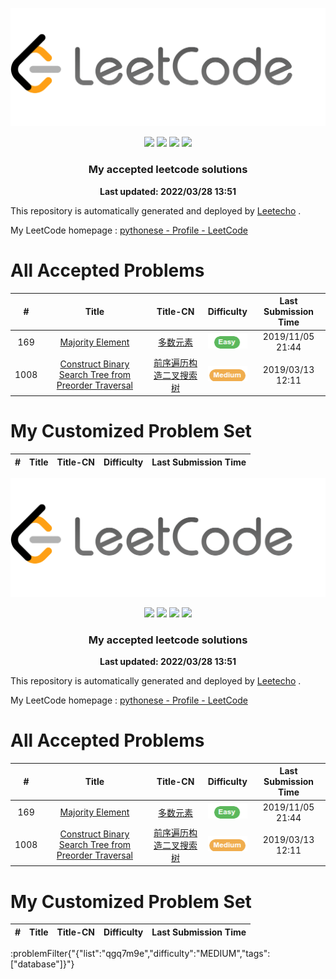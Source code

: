 ![](./imgs/leetcode.png.png)




<p align="center">
  <img src="https://img.shields.io/badge/2/2573-Solved/Total-blue.svg">
  <img src="https://img.shields.io/badge/Easy-1-green.svg">
  <img src="https://img.shields.io/badge/Medium-1-orange.svg">
  <img src="https://img.shields.io/badge/Hard-0-red.svg">
</p>
<h3 align="center">My accepted leetcode solutions</h3>
<p align="center">
  <b>Last updated: 2022/03/28 13:51</b>
  <br>
</p>





<!-- please do not delete this line in order to let people know about Leetecho. Appreciate that :) -->
This repository is automatically generated and deployed by [Leetecho](https://github.com/CallanBi/Leetecho) .

My LeetCode homepage : [pythonese - Profile - LeetCode](https://leetcode-cn.com/pythonese/)





# All Accepted Problems
|  #  | Title |  Title-CN  | Difficulty | Last Submission Time |
|:---:|:-----:|:-----:|:----------:|:----------:|
| 169 | [Majority Element](problems/majority-element.md) | [多数元素](problems/majority-element) | ![](./imgs/easy.png) | 2019/11/05 21:44
| 1008 | [Construct Binary Search Tree from Preorder Traversal](problems/construct-binary-search-tree-from-preorder-traversal.md) | [前序遍历构造二叉搜索树](problems/construct-binary-search-tree-from-preorder-traversal) | ![](./imgs/medium.png) | 2019/03/13 12:11

# My Customized Problem Set
|  #  | Title |  Title-CN  | Difficulty | Last Submission Time |
|:---:|:-----:|:-----:|:----------:|:----------:|
![](./imgs/leetcode.png.png)




<p align="center">
  <img src="https://img.shields.io/badge/2/2573-Solved/Total-blue.svg">
  <img src="https://img.shields.io/badge/Easy-1-green.svg">
  <img src="https://img.shields.io/badge/Medium-1-orange.svg">
  <img src="https://img.shields.io/badge/Hard-0-red.svg">
</p>
<h3 align="center">My accepted leetcode solutions</h3>
<p align="center">
  <b>Last updated: 2022/03/28 13:51</b>
  <br>
</p>





<!-- please do not delete this line in order to let people know about Leetecho. Appreciate that :) -->
This repository is automatically generated and deployed by [Leetecho](https://github.com/CallanBi/Leetecho) .

My LeetCode homepage : [pythonese - Profile - LeetCode](https://leetcode-cn.com/pythonese/)





# All Accepted Problems
|  #  | Title |  Title-CN  | Difficulty | Last Submission Time |
|:---:|:-----:|:-----:|:----------:|:----------:|
| 169 | [Majority Element](problems/majority-element.md) | [多数元素](problems/majority-element) | ![](./imgs/easy.png) | 2019/11/05 21:44
| 1008 | [Construct Binary Search Tree from Preorder Traversal](problems/construct-binary-search-tree-from-preorder-traversal.md) | [前序遍历构造二叉搜索树](problems/construct-binary-search-tree-from-preorder-traversal) | ![](./imgs/medium.png) | 2019/03/13 12:11

# My Customized Problem Set
|  #  | Title |  Title-CN  | Difficulty | Last Submission Time |
|:---:|:-----:|:-----:|:----------:|:----------:|
:problemFilter{"{"list":"qgq7m9e","difficulty":"MEDIUM","tags":["database"]}"}





